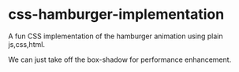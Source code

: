 # css-hamburger-implementation
A  fun CSS implementation of the hamburger animation using plain js,css,html.

We can just take off the box-shadow for performance enhancement.
